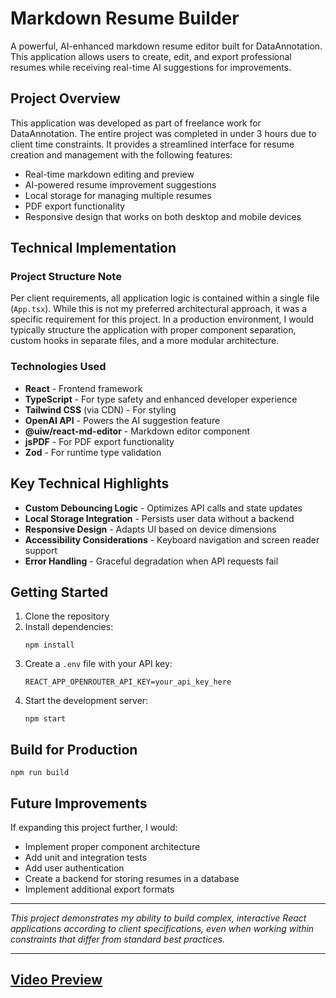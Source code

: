 # Markdown Resume Builder

A powerful, AI-enhanced markdown resume editor built for DataAnnotation. This application allows users to create, edit, and export professional resumes while receiving real-time AI suggestions for improvements.

## Project Overview

This application was developed as part of freelance work for DataAnnotation. The entire project was completed in under 3 hours due to client time constraints. It provides a streamlined interface for resume creation and management with the following features:

- Real-time markdown editing and preview
- AI-powered resume improvement suggestions
- Local storage for managing multiple resumes
- PDF export functionality
- Responsive design that works on both desktop and mobile devices

## Technical Implementation

### Project Structure Note

Per client requirements, all application logic is contained within a single file (`App.tsx`). While this is not my preferred architectural approach, it was a specific requirement for this project. In a production environment, I would typically structure the application with proper component separation, custom hooks in separate files, and a more modular architecture.

### Technologies Used

- **React** - Frontend framework
- **TypeScript** - For type safety and enhanced developer experience
- **Tailwind CSS** (via CDN) - For styling
- **OpenAI API** - Powers the AI suggestion feature
- **@uiw/react-md-editor** - Markdown editor component
- **jsPDF** - For PDF export functionality
- **Zod** - For runtime type validation

## Key Technical Highlights

- **Custom Debouncing Logic** - Optimizes API calls and state updates
- **Local Storage Integration** - Persists user data without a backend
- **Responsive Design** - Adapts UI based on device dimensions
- **Accessibility Considerations** - Keyboard navigation and screen reader support
- **Error Handling** - Graceful degradation when API requests fail

## Getting Started

1. Clone the repository
2. Install dependencies:
   ```
   npm install
   ```
3. Create a `.env` file with your API key:
   ```
   REACT_APP_OPENROUTER_API_KEY=your_api_key_here
   ```
4. Start the development server:
   ```
   npm start
   ```

## Build for Production

```
npm run build
```

## Future Improvements

If expanding this project further, I would:

- Implement proper component architecture
- Add unit and integration tests
- Add user authentication
- Create a backend for storing resumes in a database
- Implement additional export formats

---

_This project demonstrates my ability to build complex, interactive React applications according to client specifications, even when working within constraints that differ from standard best practices._

---

## [Video Preview](https://youtu.be/7xqSiKx_n-Q?si=JF1M4tfDpeJJrZbI)